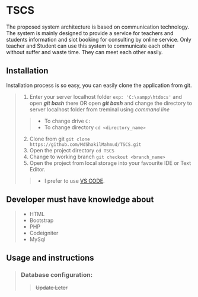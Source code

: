 # TSCS

The proposed system architecture is based on communication technology. The system is mainly designed to provide a service for teachers and students information and slot booking for consulting by online service. Only teacher and Student can use this system to communicate each other without suffer and waste time. They can meet each other easily.

## Installation

Installation process is so easy, you can easily clone the application from git.

> 1. Enter your server localhost folder `exp: 'C:\xampp\htdocs'` and open **_git bash_** there OR open **_git bash_** and change the directory to server localhost folder from treminal using _command line_
>>   - To change drive `C:`
>>   - To change directory `cd <directory_name>` 
> 2. Clone from git `git clone https://github.com/MdShakilMahmud/TSCS.git`
> 3. Open the project directory `cd TSCS`
> 4. Change to working branch `git checkout <branch_name>`
> 5. Open the project from local storage into your favourite IDE or Text Editor.
>>   - I prefer to use [VS CODE](https://code.visualstudio.com/).

## Developer must have knowledge about

> - HTML
> - Bootstrap
> - PHP
> - Codeigniter
> - MySql

## Usage and instructions
> ### Database configuration:
>> ~~Update Leter~~


